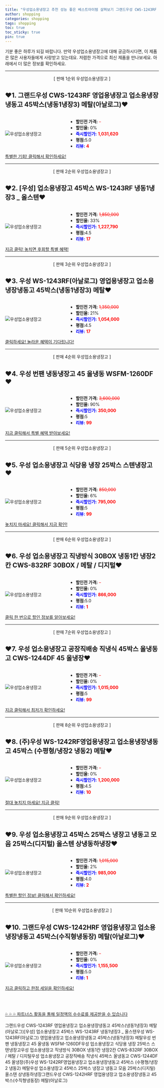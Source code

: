 ```yaml
---
title: "우성업소용냉장고 추천 성능 좋은 베스트아이템 살펴보기 그랜드우성 CWS-1243RF 영업용냉장고 업소용냉장냉동고 45박스(냉동1냉장3)"
author: shopping
categories: shopping
tags: shopping
toc: true
toc_sticky: true
pin: true
---
```

기분 좋은 하루가 되길 바랍니다. 만약 우성업소용냉장고에 대해 궁금하시다면,  이 제품은 많은 사용자들에게 사랑받고 있는데요. 저렴한 가격으로 최신 제품을 만나보세요. 아래에서 더 많은 정보를 확인하세요.

---
<p class="toplist" style="margin: 0 auto; display: block; width: fit-content;">[ 판매 1순위 우성업소용냉장고 ]</p>

<h2><strong>❤️1. 그랜드우성 CWS-1243RF 영업용냉장고 업소용냉장냉동고 45박스(냉동1냉장3) 메탈(아날로그)❤️</strong></h2>

<div style="display: flex; align-items: center;">
    <div style="flex: 0.4;">
        <img src="https://thumbnail9.coupangcdn.com/thumbnails/remote/230x230ex/image/vendor_inventory/420e/af9d027ae08a87528b1db2879ba5d015876488ca8a0042bc61252059da94.png" alt="우성업소용냉장고" style="max-width: 100%;">
    </div>
    <div style="flex: 0.6; margin-left: 10px;">
        <ul>
            <li><strong>할인전 가격:</strong> <del style="color: red;">-</del></li>
            <li><strong>할인율:</strong> 0%</li>
            <li><span style='color:blue'><strong>즉시할인가:</strong></span> <span style='color:red'><strong>1,031,620</strong></span></li>
            <li><strong>평점:</strong>5.0</li>
            <li><span style='color:blue'><strong>리뷰:</strong></span> <span style='color:red'><strong>4</strong></span></li>
        </ul>
    </div>
</div>
<div class="center">
    <a href="https://William4Davisa.github.io?lptag=AF9450613&subid=githubio&pageKey=205389665&traceid=V0-153&itemId=604967233&vendorItemId=70400724873" class="myButton">
        특별한 기회! 클릭해서 확인하세요!
    </a>
</div>


---
<p class="toplist" style="margin: 0 auto; display: block; width: fit-content;">[ 판매 2순위 우성업소용냉장고 ]</p>

<h2><strong>❤️2. [우성] 업소용냉장고 45박스 WS-1243RF 냉동1냉장3 _ 올스텐❤️</strong></h2>

<div style="display: flex; align-items: center;">
    <div style="flex: 0.4;">
        <img src="https://thumbnail9.coupangcdn.com/thumbnails/remote/230x230ex/image/vendor_inventory/f5e7/0a919d14757d185a6a096b43aabf69f857b19708faec38a04cf689c12e35.png" alt="우성업소용냉장고" style="max-width: 100%;">
    </div>
    <div style="flex: 0.6; margin-left: 10px;">
        <ul>
            <li><strong>할인전 가격:</strong> <del style="color: red;">1,850,000</del></li>
            <li><strong>할인율:</strong> 33%</li>
            <li><span style='color:blue'><strong>즉시할인가:</strong></span> <span style='color:red'><strong>1,227,790</strong></span></li>
            <li><strong>평점:</strong>4.5</li>
            <li><span style='color:blue'><strong>리뷰:</strong></span> <span style='color:red'><strong>17</strong></span></li>
        </ul>
    </div>
</div>
<div class="center">
    <a href="https://William4Davisa.github.io?lptag=AF9450613&subid=githubio&pageKey=1300536145&traceid=V0-153&itemId=2314170150&vendorItemId=90476872268" class="myButton">
        지금 클릭! 놓치면 후회할 특별 혜택!
    </a>
</div>


---
<p class="toplist" style="margin: 0 auto; display: block; width: fit-content;">[ 판매 3순위 우성업소용냉장고 ]</p>

<h2><strong>❤️3. 우성 WS-1243RF(아날로그) 영업용냉장고 업소용냉장냉동고 45박스(냉동1냉장3) 메탈❤️</strong></h2>

<div style="display: flex; align-items: center;">
    <div style="flex: 0.4;">
        <img src="https://thumbnail9.coupangcdn.com/thumbnails/remote/230x230ex/image/vendor_inventory/f5e7/0a919d14757d185a6a096b43aabf69f857b19708faec38a04cf689c12e35.png" alt="우성업소용냉장고" style="max-width: 100%;">
    </div>
    <div style="flex: 0.6; margin-left: 10px;">
        <ul>
            <li><strong>할인전 가격:</strong> <del style="color: red;">1,350,000</del></li>
            <li><strong>할인율:</strong> 21%</li>
            <li><span style='color:blue'><strong>즉시할인가:</strong></span> <span style='color:red'><strong>1,054,000</strong></span></li>
            <li><strong>평점:</strong>4.5</li>
            <li><span style='color:blue'><strong>리뷰:</strong></span> <span style='color:red'><strong>17</strong></span></li>
        </ul>
    </div>
</div>
<div class="center">
    <a href="https://William4Davisa.github.io?lptag=AF9450613&subid=githubio&pageKey=1300536145&traceid=V0-153&itemId=2314170148&vendorItemId=88494412885" class="myButton">
        클릭하세요! 놀라운 혜택이 기다립니다!
    </a>
</div>


---
<p class="toplist" style="margin: 0 auto; display: block; width: fit-content;">[ 판매 4순위 우성업소용냉장고 ]</p>

<h2><strong>❤️4. 우성 번팬 냉동냉장고 45 올냉동 WSFM-1260DF❤️</strong></h2>

<div style="display: flex; align-items: center;">
    <div style="flex: 0.4;">
        <img src="https://thumbnail9.coupangcdn.com/thumbnails/remote/230x230ex/image/vendor_inventory/8de1/1774842f00a6ef85833d121a57889de2c3e68614d6e1deee575f31c509ec.jpg" alt="우성업소용냉장고" style="max-width: 100%;">
    </div>
    <div style="flex: 0.6; margin-left: 10px;">
        <ul>
            <li><strong>할인전 가격:</strong> <del style="color: red;">3,600,000</del></li>
            <li><strong>할인율:</strong> 90%</li>
            <li><span style='color:blue'><strong>즉시할인가:</strong></span> <span style='color:red'><strong>350,000</strong></span></li>
            <li><strong>평점:</strong>5</li>
            <li><span style='color:blue'><strong>리뷰:</strong></span> <span style='color:red'><strong>99</strong></span></li>
        </ul>
    </div>
</div>
<div class="center">
    <a href="https://William4Davisa.github.io?lptag=AF9450613&subid=githubio&pageKey=8175031803&traceid=V0-153&itemId=23360656294&vendorItemId=90391144363" class="myButton">
        지금 클릭해서 특별 혜택 받아보세요!
    </a>
</div>


---
<p class="toplist" style="margin: 0 auto; display: block; width: fit-content;">[ 판매 5순위 우성업소용냉장고 ]</p>

<h2><strong>❤️5. 우성 업소용냉장고 식당용 냉장 25박스 스텐냉장고❤️</strong></h2>

<div style="display: flex; align-items: center;">
    <div style="flex: 0.4;">
        <img src="https://thumbnail6.coupangcdn.com/thumbnails/remote/230x230ex/image/vendor_inventory/b08c/d58c547b1877e006627da9ce1b4ed0c87a21f17b4854626ceaa2013278bd.jpg" alt="우성업소용냉장고" style="max-width: 100%;">
    </div>
    <div style="flex: 0.6; margin-left: 10px;">
        <ul>
            <li><strong>할인전 가격:</strong> <del style="color: red;">850,000</del></li>
            <li><strong>할인율:</strong> 6%</li>
            <li><span style='color:blue'><strong>즉시할인가:</strong></span> <span style='color:red'><strong>795,000</strong></span></li>
            <li><strong>평점:</strong>5</li>
            <li><span style='color:blue'><strong>리뷰:</strong></span> <span style='color:red'><strong>99</strong></span></li>
        </ul>
    </div>
</div>
<div class="center">
    <a href="https://William4Davisa.github.io?lptag=AF9450613&subid=githubio&pageKey=7397203885&traceid=V0-153&itemId=19138163412&vendorItemId=86257553602" class="myButton">
        놓치지 마세요! 클릭해서 지금 확인!
    </a>
</div>


---
<p class="toplist" style="margin: 0 auto; display: block; width: fit-content;">[ 판매 6순위 우성업소용냉장고 ]</p>

<h2><strong>❤️6. 우성 업소용냉장고 직냉방식 30BOX 냉동1칸 냉장2칸 CWS-832RF 30BOX / 메탈 / 디지털❤️</strong></h2>

<div style="display: flex; align-items: center;">
    <div style="flex: 0.4;">
        <img src="https://thumbnail9.coupangcdn.com/thumbnails/remote/230x230ex/image/vendor_inventory/4b23/6d73571ecb30f0e38725fdc4af5589b0d0cc7dfea63fcc0e7fddf7644352.png" alt="우성업소용냉장고" style="max-width: 100%;">
    </div>
    <div style="flex: 0.6; margin-left: 10px;">
        <ul>
            <li><strong>할인전 가격:</strong> <del style="color: red;">-</del></li>
            <li><strong>할인율:</strong> 0%</li>
            <li><span style='color:blue'><strong>즉시할인가:</strong></span> <span style='color:red'><strong>866,000</strong></span></li>
            <li><strong>평점:</strong>5.0</li>
            <li><span style='color:blue'><strong>리뷰:</strong></span> <span style='color:red'><strong>1</strong></span></li>
        </ul>
    </div>
</div>
<div class="center">
    <a href="https://William4Davisa.github.io?lptag=AF9450613&subid=githubio&pageKey=141043143&traceid=V0-153&itemId=410733888&vendorItemId=70400372402" class="myButton">
        클릭 한 번으로 할인 정보를 알아보세요!
    </a>
</div>


---
<p class="toplist" style="margin: 0 auto; display: block; width: fit-content;">[ 판매 7순위 우성업소용냉장고 ]</p>

<h2><strong>❤️7. 우성 업소용냉장고 공장직배송 직냉식 45박스 올냉동고 CWS-1244DF 45 올냉장❤️</strong></h2>

<div style="display: flex; align-items: center;">
    <div style="flex: 0.4;">
        <img src="https://thumbnail10.coupangcdn.com/thumbnails/remote/230x230ex/image/vendor_inventory/347b/9faefdf27642f825bee0005f1e1aaf013def702d94d27462eff76ae8d027.png" alt="우성업소용냉장고" style="max-width: 100%;">
    </div>
    <div style="flex: 0.6; margin-left: 10px;">
        <ul>
            <li><strong>할인전 가격:</strong> <del style="color: red;">-</del></li>
            <li><strong>할인율:</strong> 0%</li>
            <li><span style='color:blue'><strong>즉시할인가:</strong></span> <span style='color:red'><strong>1,015,000</strong></span></li>
            <li><strong>평점:</strong>5</li>
            <li><span style='color:blue'><strong>리뷰:</strong></span> <span style='color:red'><strong>99</strong></span></li>
        </ul>
    </div>
</div>
<div class="center">
    <a href="https://William4Davisa.github.io?lptag=AF9450613&subid=githubio&pageKey=6811712789&traceid=V0-153&itemId=16116482787&vendorItemId=78441834428" class="myButton">
        지금 클릭해서 최저가 확인하세요!
    </a>
</div>


---
<p class="toplist" style="margin: 0 auto; display: block; width: fit-content;">[ 판매 8순위 우성업소용냉장고 ]</p>

<h2><strong>❤️8. (주)우성 WS-1242RF영업용냉장고 업소용냉장냉동고 45박스 (수평형/냉장2 냉동2) 메탈❤️</strong></h2>

<div style="display: flex; align-items: center;">
    <div style="flex: 0.4;">
        <img src="https://thumbnail6.coupangcdn.com/thumbnails/remote/230x230ex/image/vendor_inventory/fbb0/4677dbcee62322fa7f1b17260f4772b88731f20df4190cac36bf0e1fe207.png" alt="우성업소용냉장고" style="max-width: 100%;">
    </div>
    <div style="flex: 0.6; margin-left: 10px;">
        <ul>
            <li><strong>할인전 가격:</strong> <del style="color: red;">-</del></li>
            <li><strong>할인율:</strong> 0%</li>
            <li><span style='color:blue'><strong>즉시할인가:</strong></span> <span style='color:red'><strong>1,200,000</strong></span></li>
            <li><strong>평점:</strong>4.5</li>
            <li><span style='color:blue'><strong>리뷰:</strong></span> <span style='color:red'><strong>10</strong></span></li>
        </ul>
    </div>
</div>
<div class="center">
    <a href="https://William4Davisa.github.io?lptag=AF9450613&subid=githubio&pageKey=1514084661&traceid=V0-153&itemId=2598827584&vendorItemId=70400659146" class="myButton">
        절대 놓치지 마세요! 지금 클릭!
    </a>
</div>


---
<p class="toplist" style="margin: 0 auto; display: block; width: fit-content;">[ 판매 9순위 우성업소용냉장고 ]</p>

<h2><strong>❤️9. 우성 업소용냉장고 45박스 25박스 냉장고 냉동고 모음 25박스(디지털) 올스텐 상냉동하냉장❤️</strong></h2>

<div style="display: flex; align-items: center;">
    <div style="flex: 0.4;">
        <img src="https://thumbnail10.coupangcdn.com/thumbnails/remote/230x230ex/image/vendor_inventory/eb7b/ed20babcb85b31f1e0b18ff0899d46c47ea69b81d6ee19a0ed193d7ec221.jpg" alt="우성업소용냉장고" style="max-width: 100%;">
    </div>
    <div style="flex: 0.6; margin-left: 10px;">
        <ul>
            <li><strong>할인전 가격:</strong> <del style="color: red;">1,015,000</del></li>
            <li><strong>할인율:</strong> 2%</li>
            <li><span style='color:blue'><strong>즉시할인가:</strong></span> <span style='color:red'><strong>985,000</strong></span></li>
            <li><strong>평점:</strong>4.0</li>
            <li><span style='color:blue'><strong>리뷰:</strong></span> <span style='color:red'><strong>2</strong></span></li>
        </ul>
    </div>
</div>
<div class="center">
    <a href="https://William4Davisa.github.io?lptag=AF9450613&subid=githubio&pageKey=7858605912&traceid=V0-153&itemId=21439130906&vendorItemId=89999195195" class="myButton">
        특별한 할인 정보! 클릭해서 확인하세요!
    </a>
</div>


---
<p class="toplist" style="margin: 0 auto; display: block; width: fit-content;">[ 판매 10순위 우성업소용냉장고 ]</p>

<h2><strong>❤️10. 그랜드우성 CWS-1242HRF 영업용냉장고 업소용냉장냉동고 45박스(수직형냉동장) 메탈(아날로그)❤️</strong></h2>

<div style="display: flex; align-items: center;">
    <div style="flex: 0.4;">
        <img src="https://thumbnail9.coupangcdn.com/thumbnails/remote/230x230ex/image/vendor_inventory/fba1/806f043c056827e526214a4accda99f0cb13947b71e0ab7acc78bdd42f6a.jpg" alt="우성업소용냉장고" style="max-width: 100%;">
    </div>
    <div style="flex: 0.6; margin-left: 10px;">
        <ul>
            <li><strong>할인전 가격:</strong> <del style="color: red;">-</del></li>
            <li><strong>할인율:</strong> 0%</li>
            <li><span style='color:blue'><strong>즉시할인가:</strong></span> <span style='color:red'><strong>1,155,500</strong></span></li>
            <li><strong>평점:</strong>5.0</li>
            <li><span style='color:blue'><strong>리뷰:</strong></span> <span style='color:red'><strong>1</strong></span></li>
        </ul>
    </div>
</div>
<div class="center">
    <a href="https://William4Davisa.github.io?lptag=AF9450613&subid=githubio&pageKey=141079636&traceid=V0-153&itemId=410841422&vendorItemId=4585837552" class="myButton">
        지금 클릭하고 한정 세일을 확인하세요!
    </a>
</div>

<br><br><br>[💦 💦 💦 파트너스 활동을 통해 일정액의 수수료를 제공받을 수 있습니다](https://link.coupang.com/a/bcpT2c)<br><br>그랜드우성 CWS-1243RF 영업용냉장고 업소용냉장냉동고 45박스(냉동1냉장3) 메탈(아날로그)[우성] 업소용냉장고 45박스 WS-1243RF 냉동1냉장3 _ 올스텐우성 WS-1243RF(아날로그) 영업용냉장고 업소용냉장냉동고 45박스(냉동1냉장3) 메탈우성 번팬 냉동냉장고 45 올냉동 WSFM-1260DF우성 업소용냉장고 식당용 냉장 25박스 스텐냉장고우성 업소용냉장고 직냉방식 30BOX 냉동1칸 냉장2칸 CWS-832RF 30BOX / 메탈 / 디지털우성 업소용냉장고 공장직배송 직냉식 45박스 올냉동고 CWS-1244DF 45 올냉장(주)우성 WS-1242RF영업용냉장고 업소용냉장냉동고 45박스 (수평형/냉장2 냉동2) 메탈우성 업소용냉장고 45박스 25박스 냉장고 냉동고 모음 25박스(디지털) 올스텐 상냉동하냉장그랜드우성 CWS-1242HRF 영업용냉장고 업소용냉장냉동고 45박스(수직형냉동장) 메탈(아날로그)